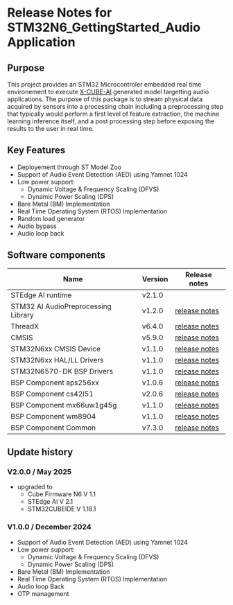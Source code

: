 # Release Notes for STM32N6_GettingStarted_Audio Application

## Purpose

This project provides an STM32 Microcontroler embedded real time environement
to execute [X-CUBE-AI](https://www.st.com/en/embedded-software/x-cube-ai.html)
generated model targetting audio applications. The purpose of this package is
to stream physical data acquired by sensors into a processing chain including a
preprocessing step that typically would perform a first level of feature
extraction, the machine learning inference itself, and a post processing step
before exposing the results to the user in real time.

## Key Features

- Deployement through ST Model Zoo
- Support of Audio Event Detection (AED) using Yamnet 1024
- Low power support:
  - Dynamic Voltage & Frequency Scaling (DFVS)
  - Dynamic Power Scaling (DPS)
- Bare Metal (BM) Implementation
- Real Time Operating System (RTOS) Implementation
- Random load generator
- Audio bypass
- Audio loop back

## Software components

| Name                                | Version    | Release notes
|-----                                | -------    | -------------
| STEdge AI runtime                   |  v2.1.0    | 
| STM32 AI AudioPreprocessing Library |  v1.2.0    | [release notes](Middlewares/ST/STM32_AI_AudioPreprocessing_Library/Release_Notes.html)
| ThreadX                             |  v6.4.0    | [release notes](Middlewares/ST/ThreadX/st_readme.txt)
| CMSIS                               |  v5.9.0    | [release notes](Drivers/CMSIS/Documentation/index.html)
| STM32N6xx CMSIS Device              |  v1.1.0    | [release notes](Drivers/CMSIS/Device/ST/STM32N6xx/Release_Notes.html)
| STM32N6xx HAL/LL Drivers            |  v1.1.0    | [release notes](Drivers/STM32N6xx_HAL_Driver/Release_Notes.html)
| STM32N6570-DK BSP Drivers           |  v1.1.0    | [release notes](Drivers/BSP/STM32N6570-DK/Release_Notes.html)
| BSP Component aps256xx              |  v1.0.6    | [release notes](Drivers/BSP/Components/aps256xx/Release_Notes.html)
| BSP Component cs42l51               |  v2.0.6    | [release notes](Drivers/BSP/Components/cs42l51/Release_Notes.html)
| BSP Component mx66uw1g45g           |  v1.1.0    | [release notes](Drivers/BSP/Components/mx66uw1g45g/Release_Notes.html)
| BSP Component wm8904                |  v1.1.0    | [release notes](Drivers/BSP/Components/wm8904/Release_Notes.html)
| BSP Component Common                |  v7.3.0    | [release notes](Drivers/BSP/Components/Common/Release_Notes.html)

## Update history

### V2.0.0 / May 2025

- upgraded to
  - Cube Firmware N6 V 1.1
  - STEdge AI V 2.1
  - STM32CUBEIDE V 1.18.1

### V1.0.0 / December 2024

- Support of Audio Event Detection (AED) using Yamnet 1024
- Low power support:
  - Dynamic Voltage & Frequency Scaling (DFVS)
  - Dynamic Power Scaling (DPS)
- Bare Metal (BM) Implementation
- Real Time Operating System (RTOS) Implementation
- Audio loop Back
- OTP management
